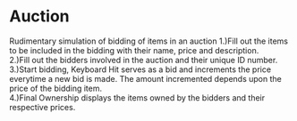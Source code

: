 # Auction
Rudimentary simulation of bidding of items in an auction
1.)Fill out the items to be included in the bidding with their name, price and description.  
2.)Fill out the bidders involved in the auction and their unique ID number.  
3.)Start bidding, Keyboard Hit serves as a bid and increments the price everytime a new bid is made. The amount incremented depends upon the price of the bidding item.  
4.)Final Ownership displays the items owned by the bidders and their respective prices.  
